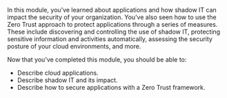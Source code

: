 In this module, you’ve learned about applications and how shadow IT can impact the security of your organization. You’ve also seen how to use the Zero Trust approach to protect applications through a series of measures. These include discovering and controlling the use of shadow IT, protecting sensitive information and activities automatically, assessing the security posture of your cloud environments, and more.

Now that you’ve completed this module, you should be able to:

- Describe cloud applications.
- Describe shadow IT and its impact.
- Describe how to secure applications with a Zero Trust framework.
